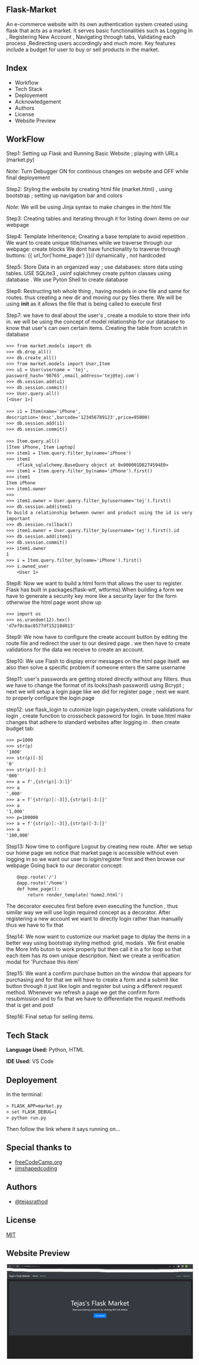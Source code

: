 
## Flask-Market  

An e-commerce website with its own authentication system created using flask that acts as a market. It serves basic functionalities such as Logging In , Registering New Account , Navigating through tabs, Validating each process ,Redirecting users accordingly and much more.
Key features include a budget for user to buy or sell products in the market. 

## Index

- Workflow
- Tech Stack
- Deployement
- Acknowledgement
- Authors
- License
- Website Preview

## WorkFlow
Step1: Setting up Flask and Running Basic Website ; playing with URLs (market.py)

*Note*: Turn Debugger ON for continous changes on website and OFF while final deployement  

Step2: Styling the website by creating html file (market.html) , using bootstrap ; setting up navigation bar and colors

*Note*: We will be using Jinja syntax to make changes in the html file

Step3: Creating tables and iterating through it for listing down items on our webpage

Step4: Template Inheritence; Creating a base template to avoid repetition . We want to create unique title/names while we traverse through our webpage: create blocks
We dont have functionality to traverse through buttons: {{ url_for('home_page') }}// dynamically , not hardcoded

Step5: Store Data in an organized way ; use databases: store data using tables. USE SQLite3 , usinf sqlalchmey create pyhton classes using database . We use Pyton Shell to create database

Step6: Restructing teh whole thing , having models in one file and same for routes. thus creating a new dir and moving our py files there. We will be using __init__ as it allows the file that is being called to execute first 

Step7: we have to deal about the user's , create a module to store their info in. we will be using the concept of model relationship for our database to know that user's can own certain items. Creating the table from scratch in database

    >>> from market.models import db
    >>> db.drop_all()
    >>> db.create_all()
    >>> from market.models import User,Item
    >>> u1 = User(username = 'tej', password_hash='98765',email_address='tej@tej.com')
    >>> db.session.add(u1)
    >>> db.session.commit()
    >>> User.query.all()
    [<User 1>]

    >>> i1 = Item(name='iPhone', description='desc',barcode='123456789123',price=95000)
    >>> db.session.add(i1)
    >>> db.session.commit()

    >>> Item.query.all()
    [Item iPhone, Item Laptop]
    >>> item1 = Item.query.filter_by(name='iPhone')
    >>> item1
        <flask_sqlalchemy.BaseQuery object at 0x000001D8274594E0>
    >>> item1 = Item.query.filter_by(name='iPhone').first()
    >>> item1
    Item iPhone
    >>> item1.owner
    >>>
    >>> item1.owner = User.query.filter_by(username='tej').first()
    >>> db.session.add(item1)
    To build a relationship between owner and product using the id is very important
    >>> db.session.rollback()
    >>> item1.owner = User.query.filter_by(username='tej').first().id
    >>> db.session.add(item1)
    >>> db.session.commit()
    >>> item1.owner
    1
    >>> i = Item.query.filter_by(name='iPhone').first()
    >>> i.owned_user
        <User 1>


Step8: Now we want to build a html form that allows the user to register. Flask has built in packages(flask-wtf, wtforms).When building a form we have to generate a security key more like a security layer for the form otherwise the html page wont show up

    >>> import os
    >>> os.urandom(12).hex()
    'd7ef8c8ac8577df15218d013'

Step9: We now have to configure the create account button by editing the route file and redirect the user to our desired page . we then have to create validations for the data we receive to create an account.

Step10: We use Flash to display error messages on the html page itself. we also then solve a specific problem if someone enters the same username

Step11: user's passwords are getting stored directly without any filters. thus we have to change the format of its looks(hash password) using Bcrypt ; next we will setup a login page like we did for register page ; next we want to properly configure the login page

step12: use flask_login to cutomize login page/system, create validations for login , create function to crosscheck password for login. In base.html make changes that adhere to standard websites after logging in . then create budget tab:

    >>> p=1000
    >>> str(p)
    '1000'
    >>> str(p)[-3]
    '0'
    >>> str(p)[-3:] 
    '000'
    >>> a = f',{str(p)[-3:]}'
    >>> a
    ',000'
    >>> a = f'{str(p)[:-3]},{str(p)[-3:]}' 
    >>> a
    '1,000'
    >>> p=100000
    >>> a = f'{str(p)[:-3]},{str(p)[-3:]}'
    >>> a
    '100,000'

Step13: Now time to configure Logout by creating new route. After we setup our home page we notice that market page is accessible without even logging in so we want our user to login/register first and then browse our webpage
Going back to our decorator concept:

        @app.route('/')  
        @app.route('/home')
        def home_page():
            return render_template('home2.html')
The decorator executes first before even executing the function , thus similar way we will use login required concept as a decorator.
After registering a new account we want to directly login rather than manually thus we have to fix that

Step14: We now want to customize our market page to diplay the items in a better way using bootstrap styling method: grid, modals  . We first enable the More Info buton to work properly but then call it in a for loop so that each item has its own unique description. Next we create a verification modal for 'Purchase this item'

Step15: We want a confirm purchase button on the window that appears for purchasing and for that we will have to create a form and a submit like button through it just like login and register but using a different request method. 
Whenever we refresh a page we get the confirm form resubmission and to fix that we have to differentiate the request methods that is get and post

Step16: Final setup for selling items.
## Tech Stack

**Language Used:** Python, HTML

**IDE Used:** VS Code


## Deployement

In the terminal:

    > FLASK_APP=market.py
    > set FLASK_DEBUG=1
    > python run.py 

Then follow the link where it says running on...
## Special thanks to

 - [freeCodeCamp.org](https://www.youtube.com/c/Freecodecamp)
 - [jimshapedcoding](http://jimshapedcoding.com/)
 
 


## Authors

- [@tejasrathod](https://www.linkedin.com/in/tejas-rathod-923187189/)



## License

[MIT](https://github.com/TejasARathod/Flask-Market/blob/387d2d5dacbe1d29422f9c0514933ddf815521c6/LICENSE)


## Website Preview

![](https://github.com/TejasARathod/Flask-Market/blob/21f98c0d4a4ec47683610e577f3c0a17c2092070/Screenshot%202022-06-27%20200528.png)



